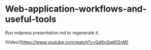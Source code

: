 Web-application-workflows-and-useful-tools
==========================================

Run mdpress presentation.md to regenerate it.

(Video)[https://www.youtube.com/watch?v=QdXvQwKf2nM]
